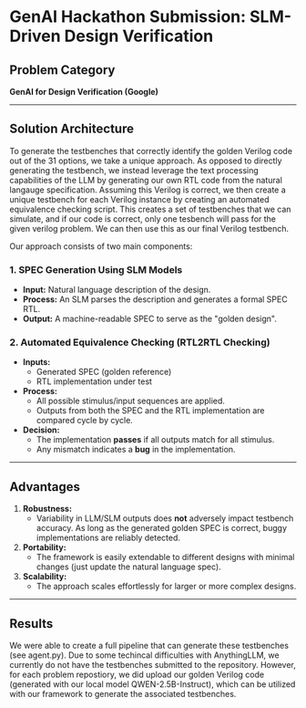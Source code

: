 # GenAI Hackathon Submission: SLM-Driven Design Verification

## Problem Category

**GenAI for Design Verification (Google)**

---

## Solution Architecture

To generate the testbenches that correctly identify the golden Verilog code out of the 31 options, we take a unique approach.
As opposed to directly generating the testbench, we instead leverage the text processing capabilities of the LLM by generating our own RTL code from the natural langauge specification.
Assuming this Verilog is correct, we then create a unique testbench for each Verilog instance by creating an automated equivalence checking script.
This creates a set of testbenches that we can simulate, and if our code is correct, only one tesbench will pass for the given verilog problem.
We can then use this as our final Verilog testbench.

Our approach consists of two main components:

### 1. SPEC Generation Using SLM Models

- **Input:** Natural language description of the design.
- **Process:** An SLM parses the description and generates a formal SPEC RTL.
- **Output:** A machine-readable SPEC to serve as the "golden design".

### 2. Automated Equivalence Checking (RTL2RTL Checking)

- **Inputs:**  
  - Generated SPEC (golden reference)  
  - RTL implementation under test
- **Process:**  
  - All possible stimulus/input sequences are applied.
  - Outputs from both the SPEC and the RTL implementation are compared cycle by cycle.
- **Decision:**  
  - The implementation **passes** if all outputs match for all stimulus.  
  - Any mismatch indicates a **bug** in the implementation.

---

## Advantages

1. **Robustness:**  
   - Variability in LLM/SLM outputs does **not** adversely impact testbench accuracy. As long as the generated golden SPEC is correct, buggy implementations are reliably detected.
2. **Portability:**  
   - The framework is easily extendable to different designs with minimal changes (just update the natural language spec).
3. **Scalability:**  
   - The approach scales effortlessly for larger or more complex designs.

---

## Results

We were able to create a full pipeline that can generate these testbenches (see agent.py).
Due to some techincal difficulties with AnythingLLM, we currently do not have the testbenches submitted to the repository.
However, for each problem repostiory, we did upload our golden Verilog code (generated with our local model QWEN-2.5B-Instruct), which can be utilized with our framework to generate the associated testbenches.
